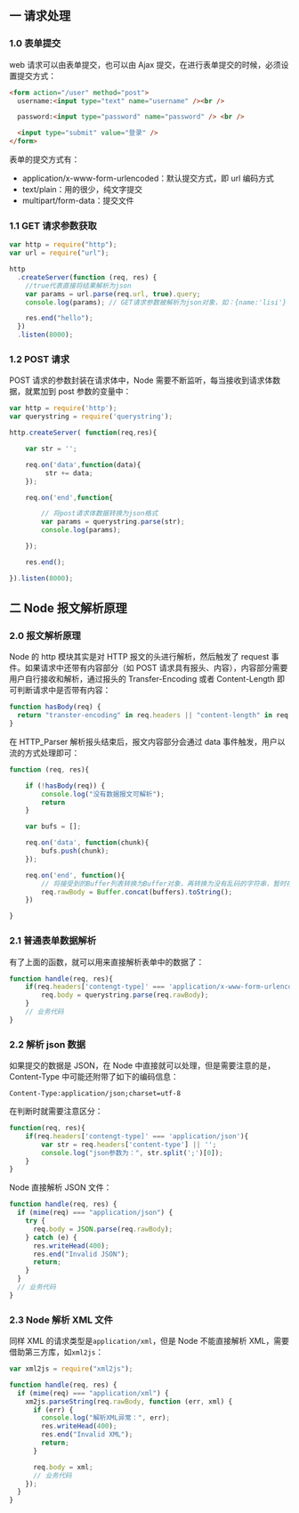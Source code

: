 ## 一 请求处理

### 1.0 表单提交

web 请求可以由表单提交，也可以由 Ajax 提交，在进行表单提交的时候，必须设置提交方式：

```html
<form action="/user" method="post">
  username:<input type="text" name="username" /><br />

  password:<input type="password" name="password" /> <br />

  <input type="submit" value="登录" />
</form>
```

表单的提交方式有：

- application/x-www-form-urlencoded：默认提交方式，即 url 编码方式
- text/plain：用的很少，纯文字提交
- multipart/form-data：提交文件

### 1.1 GET 请求参数获取

```js
var http = require("http");
var url = require("url");

http
  .createServer(function (req, res) {
    //true代表直接将结果解析为json
    var params = url.parse(req.url, true).query;
    console.log(params); // GET请求参数被解析为json对象，如：{name:'lisi'}

    res.end("hello");
  })
  .listen(8000);
```

### 1.2 POST 请求

POST 请求的参数封装在请求体中，Node 需要不断监听，每当接收到请求体数据，就累加到 post 参数的变量中：

```js
var http = require('http');
var querystring = require('querystring');

http.createServer( function(req,res){

    var str = '';

    req.on('data',function(data){
         str += data;
    });

    req.on('end',function{

        // 将post请求体数据转换为json格式
        var params = querystring.parse(str);
        console.log(params);

    });

    res.end();

}).listen(8000);
```

## 二 Node 报文解析原理

### 2.0 报文解析原理

Node 的 http 模块其实是对 HTTP 报文的头进行解析，然后触发了 request 事件。如果请求中还带有内容部分（如 POST 请求具有报头、内容），内容部分需要用户自行接收和解析，通过报头的 Transfer-Encoding 或者 Content-Length 即可判断请求中是否带有内容：

```js
function hasBody(req) {
  return "transter-encoding" in req.headers || "content-length" in req.headers;
}
```

在 HTTP_Parser 解析报头结束后，报文内容部分会通过 data 事件触发，用户以流的方式处理即可：

```js
function (req, res){

    if (!hasBody(req)) {
        console.log("没有数据报文可解析");
        return
    }

    var bufs = [];

    req.on('data', function(chunk){
        bufs.push(chunk);
    });

    req.on('end', function(){
        // 将接受到的Buffer列表转换为Buffer对象，再转换为没有乱码的字符串，暂时存放于rawBody属性处
        req.rawBody = Buffer.concat(buffers).toString();
    })

}
```

### 2.1 普通表单数据解析

有了上面的函数，就可以用来直接解析表单中的数据了：

```js
function handle(req, res){
    if(req.headers['contengt-type]' === 'application/x-www-form-urlencoded'){
        req.body = querystring.parse(req.rawBody);
    }
    // 业务代码
}
```

### 2.2 解析 json 数据

如果提交的数据是 JSON，在 Node 中直接就可以处理，但是需要注意的是，Content-Type 中可能还附带了如下的编码信息：

```
Content-Type:application/json;charset=utf-8
```

在判断时就需要注意区分：

```js
function(req, res){
    if(req.headers['contengt-type]' === 'application/json'){
        var str = req.headers['content-type'] || '';
        console.log("json参数为：", str.split(';')[0]);
    }
}
```

Node 直接解析 JSON 文件：

```js
function handle(req, res) {
  if (mime(req) === "application/json") {
    try {
      req.body = JSON.parse(req.rawBody);
    } catch (e) {
      res.writeHead(400);
      res.end("Invalid JSON");
      return;
    }
  }
  // 业务代码
}
```

### 2.3 Node 解析 XML 文件

同样 XML 的请求类型是`application/xml`，但是 Node 不能直接解析 XML，需要借助第三方库，如`xml2js`：

```js
var xml2js = require("xml2js");

function handle(req, res) {
  if (mime(req) === "application/xml") {
    xm2js.parseString(req.rawBody, function (err, xml) {
      if (err) {
        console.log("解析XML异常：", err);
        res.writeHead(400);
        res.end("Invalid XML");
        return;
      }

      req.body = xml;
      // 业务代码
    });
  }
}
```
